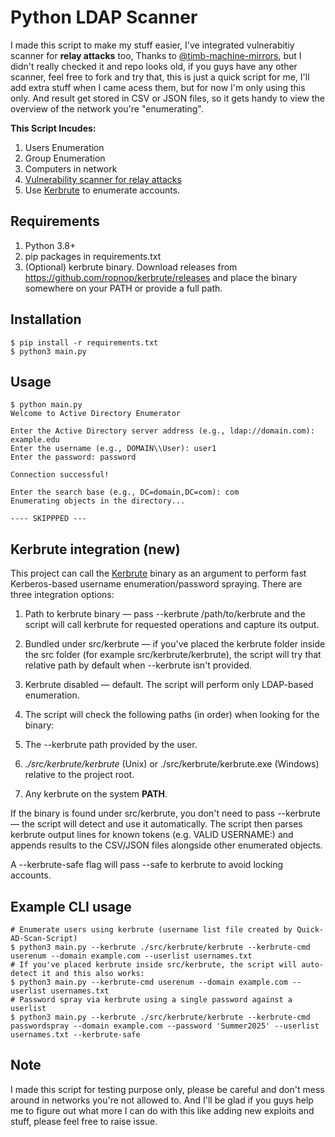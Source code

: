 # Python LDAP Scanner

I made this script to make my stuff easier, I've integrated vulnerabitiy scanner for **relay attacks** too, Thanks to [@timb-machine-mirrors](https://github.com/timb-machine-mirrors/GoSecure-ldap-scanner), but I didn't really checked it and repo looks old, if you guys have any other scanner, feel free to fork and try that, this is just a quick script for me, I'll add extra stuff when I came acess them, but for now I'm only using this only. And result get stored in CSV or JSON files, so it gets handy to view the overview of the network you're "enumerating". 

**This Script Incudes:**
1. Users Enumeration
2. Group Enumeration 
3. Computers in network
4. [Vulnerability scanner for relay attacks ](https://github.com/timb-machine-mirrors/GoSecure-ldap-scanner)
5. Use [Kerbrute](https://github.com/ropnop/kerbrute) to enumerate accounts. 


## Requirements
1. Python 3.8+
2. pip packages in requirements.txt
3. (Optional) kerbrute binary. Download releases from https://github.com/ropnop/kerbrute/releases and place the binary somewhere on your PATH or provide a full path.


## Installation
```
$ pip install -r requirements.txt
$ python3 main.py
```

## Usage
```
$ python main.py 
Welcome to Active Directory Enumerator

Enter the Active Directory server address (e.g., ldap://domain.com): example.edu
Enter the username (e.g., DOMAIN\\User): user1
Enter the password: password

Connection successful!

Enter the search base (e.g., DC=domain,DC=com): com
Enumerating objects in the directory...

---- SKIPPPED ---
```
## Kerbrute integration (new)
This project can call the [Kerbrute](https://github.com/ropnop/kerbrute) binary as an argument to perform fast Kerberos-based username enumeration/password spraying. There are three integration options:

1. Path to kerbrute binary — pass --kerbrute /path/to/kerbrute and the script will call kerbrute for requested operations and capture its output.
2. Bundled under src/kerbrute — if you've placed the kerbrute folder inside the src folder (for example src/kerbrute/kerbrute), the script will try that relative path by default when --kerbrute isn't provided.
3. Kerbrute disabled — default. The script will perform only LDAP-based enumeration.
4. The script will check the following paths (in order) when looking for the binary:

1. The --kerbrute path provided by the user.
2. _./src/kerbrute/kerbrute_ (Unix) or ./src/kerbrute/kerbrute.exe (Windows) relative to the project root.
3. Any kerbrute on the system **PATH**.

If the binary is found under src/kerbrute, you don't need to pass --kerbrute — the script will detect and use it automatically.
The script then parses kerbrute output lines for known tokens (e.g. VALID USERNAME:) and appends results to the CSV/JSON files alongside other enumerated objects.

A --kerbrute-safe flag will pass --safe to kerbrute to avoid locking accounts.

## Example CLI usage
```
# Enumerate users using kerbrute (username list file created by Quick-AD-Scan-Script)
$ python3 main.py --kerbrute ./src/kerbrute/kerbrute --kerbrute-cmd userenum --domain example.com --userlist usernames.txt
# If you've placed kerbrute inside src/kerbrute, the script will auto-detect it and this also works:
$ python3 main.py --kerbrute-cmd userenum --domain example.com --userlist usernames.txt
# Password spray via kerbrute using a single password against a userlist
$ python3 main.py --kerbrute ./src/kerbrute/kerbrute --kerbrute-cmd passwordspray --domain example.com --password 'Summer2025' --userlist usernames.txt --kerbrute-safe
```


## Note
I made this script for testing purpose only, please be careful and don't mess around in networks you're not allowed to. And I'll be glad if you guys help me to figure out what more I can do with this like adding new exploits and stuff, please feel free to raise issue. 
